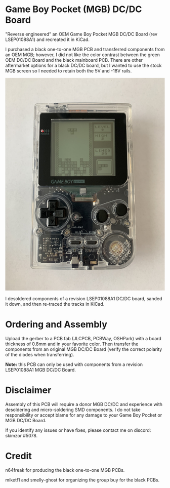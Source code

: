 # Game Boy Pocket (MGB) DC/DC Board
"Reverse engineered" an OEM Game Boy Pocket MGB DC/DC Board (rev LSEP01088A1) and recreated it in KiCad.

I purchased a black one-to-one MGB PCB and transferred components from an OEM MGB; however, I did not like the color contrast between the green OEM DC/DC Board and the black mainboard PCB. There are other aftermarket options for a black DC/DC board, but I wanted to use the stock MGB screen so I needed to retain both the 5V and -18V rails.  

![](images/complete.png)

I desoldered components of a revision LSEP01088A1 DC/DC board, sanded it down, and then re-traced the tracks in KiCad.

# Ordering and Assembly

Upload the gerber to a PCB fab (JLCPCB, PCBWay, OSHPark) with a board thickness of 0.8mm and in your favorite color.  Then transfer the components from an original MGB DC/DC Board (verify the correct polarity of the diodes when transferring).  

**Note:** this PCB can only be used with components from a revision LSEP01088A1 MGB DC/DC Board.

# Disclaimer

Assembly of this PCB will require a donor MGB DC/DC and experience with desoldering and micro-soldering SMD components.  I do not take responsibility or accept blame for any damage to your Game Boy Pocket or MGB DC/DC Board. 

If you identify any issues or have fixes, please contact me on discord: skimzor #5078.

# Credit

n64freak for producing the black one-to-one MGB PCBs.

miketf1 and smelly-ghost for organizing the group buy for the black PCBs.
